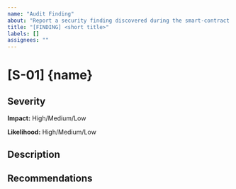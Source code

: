 ```yaml
---
name: "Audit Finding"
about: "Report a security finding discovered during the smart-contract audit."
title: "[FINDING] <short title>"
labels: []
assignees: ""
---
```


# [S-01] {name}

## Severity

**Impact:** High/Medium/Low

**Likelihood:** High/Medium/Low

## Description



## Recommendations

